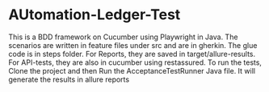 # AUtomation-Ledger-Test
This is a BDD framework on Cucumber using Playwright in Java. The scenarios are written in feature files under src and are in gherkin. The glue code is in steps folder. 
For Reports, they are saved in target/allure-results. 
For API-tests, they are also in  cucumber using restassured.
To run the tests, Clone the project and then Run the AcceptanceTestRunner Java file. It will generate the results in allure reports

